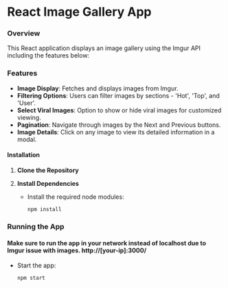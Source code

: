 # React Image Gallery App

### Overview
This React application displays an image gallery using the Imgur API including the features below:

### Features
- **Image Display**: Fetches and displays images from Imgur.
- **Filtering Options**: Users can filter images by sections - 'Hot', 'Top', and 'User'.
- **Select Viral Images**: Option to show or hide viral images for customized viewing.
- **Pagination**: Navigate through images by the Next and Previous buttons.
- **Image Details**: Click on any image to view its detailed information in a modal.

#### Installation

1. **Clone the Repository**

2. **Install Dependencies**
   - Install the required node modules:
     ```
     npm install
     ```

### Running the App
#### Make sure to run the app in your network instead of localhost due to Imgur issue with images. http://[your-ip]:3000/

  - Start the app:
    ```
    npm start
    ```


